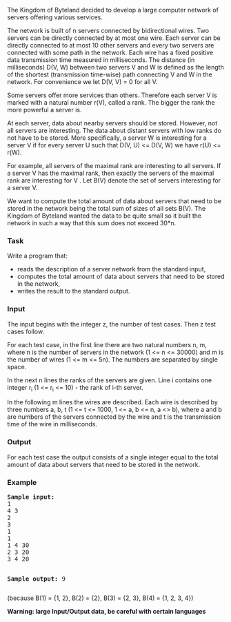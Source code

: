 <p>
	The Kingdom of Byteland decided to develop a large computer network of servers 
	offering various services.
</p>
<p>
	The network is built of n servers connected by bidirectional wires. Two servers 
	can be directly connected by at most one wire. Each server can be directly 
	connected to at most 10 other servers and every two servers are connected with 
	some path in the network. Each wire has a fixed positive data transmission time 
	measured in milliseconds. The distance (in milliseconds) D(V, W) between two 
	servers V and W is defined as the length of the shortest (transmission 
	time-wise) path connecting V and W in the network. For convenience we let D(V, 
	V) = 0 for all V.
</p>
<p>
	Some servers offer more services than others. Therefore each server V is marked 
	with a natural number r(V), called a rank. The bigger the rank the more 
	powerful a server is.
</p>
<p>
	At each server, data about nearby servers should be stored. However, not all 
	servers are interesting. The data about distant servers with low ranks do not 
	have to be stored. More specifically, a server W is interesting for a server V 
	if for every server U such that D(V, U) &lt;= D(V, W) we have r(U) &lt;= r(W).
</p>
<p>
	For example, all servers of the maximal rank are interesting to all servers. If 
	a server V has the maximal rank, then exactly the servers of the maximal rank 
	are interesting for V . Let B(V) denote the set of servers interesting for a 
	server V.
</p>
<p>
	We want to compute the total amount of data about servers that need to be 
	stored in the network being the total sum of sizes of all sets B(V). The 
	Kingdom of Byteland wanted the data to be quite small so it built the network 
	in such a way that this sum does not exceed 30*n.
</p>
<h3>Task</h3>
<p>Write a program that:</p>
<div align="justify">
	<ul>
		<li>
		reads the description of a server network from the standard input,
		</li><li>
		computes the total amount of data about servers that need to be stored in the 
		network,
		</li><li>
			writes the result to the standard output.</li>
	</ul>
</div>
<h3>Input</h3>
<p>
	The input begins with the integer z, the number of test cases. Then z test 
	cases follow.
</p>
<p>
	For each test case, in the first line there are two natural numbers n, m, where 
	n is the number of servers in the network (1 &lt;= n &lt;= 30000) and m is the 
	number of wires (1 &lt;= m &lt;= 5n). The numbers are separated by single 
	space.
</p>
<p>
	In the next n lines the ranks of the servers are given. Line i contains one 
	integer r<sub>i</sub> (1 &lt;= r<sub>i</sub> &lt;= 10) - the rank of i-th server.
</p>
<p>
	In the following m lines the wires are described. Each wire is described by 
	three numbers a, b, t (1 &lt;= t &lt;= 1000, 1 &lt;= a, b &lt;= n, 
	a&nbsp;&lt;&gt; b), where a and b are numbers of the servers connected by the 
	wire and t is the transmission time of the wire in milliseconds.
</p>
<h3>Output</h3>
<p>
	For each test case the output consists of a single integer equal to the total 
	amount of data about servers that need to be stored in the network.
</p>
<h3>Example</h3>
<pre><b><tt>Sample input:</tt></b>
1
4 3
2
3
1
1
1 4 30
2 3 20
3 4 20

<b><tt>Sample output:</tt></b>
9</pre>
<p>
	(because B(1) = {1, 2}, B(2) = {2}, B(3) = {2, 3}, B(4) = {1, 2, 3, 4})
</p>
<b>Warning: large Input/Output data, be careful with certain languages</b>